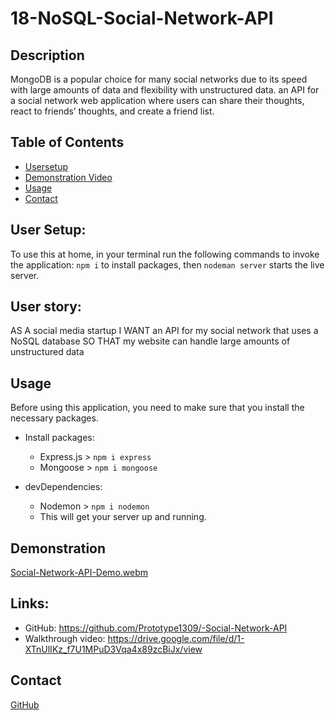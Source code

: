 # 18-NoSQL-Social-Network-API

## Description

MongoDB is a popular choice for many social networks due to its speed with large amounts of data and flexibility with unstructured data. an API for a social network web application where users can share their thoughts, react to friends’ thoughts, and create a friend list.

## Table of Contents
- [Usersetup](#user-setup)
- [Demonstration Video](#demonstration)
- [Usage](#usage)
- [Contact](#contact)


## User Setup:

To use this at home, in your terminal run the following commands to invoke the application: `npm i` to install packages, then `nodeman server` starts the live server.

## User story:

AS A social media startup
I WANT an API for my social network that uses a NoSQL database
SO THAT my website can handle large amounts of unstructured data

## Usage

Before using this application, you need to make sure that you install the necessary packages.
<br>
- Install packages:

    - Express.js > `npm i express`
    - Mongoose > `npm i mongoose`

- devDependencies:

	- Nodemon > `npm i nodemon`
	- This will get your server up and running.

## Demonstration

[Social-Network-API-Demo.webm](https://drive.google.com/file/d/1-XTnUlIKz_f7U1MPuD3Vqa4x89zcBiJx/view)

## Links:

- GitHub: https://github.com/Prototype1309/-Social-Network-API
- Walkthrough video: https://drive.google.com/file/d/1-XTnUlIKz_f7U1MPuD3Vqa4x89zcBiJx/view


## Contact

[GitHub](https://github.com/Prototype1309)
